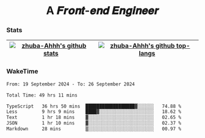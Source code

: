 <h1 align="center">A 𝑭𝒓𝒐𝒏𝒕-𝒆𝒏𝒅 𝑬𝒏𝒈𝒊𝒏𝒆𝒆𝒓</h1>

### Stats

| <a href="https://github.com/zhuba-Ahhh"><img align="center" src="https://github-readme-stats.vercel.app/api?username=zhuba-Ahhh&hide_title=true&hide_border=true&show_icons=trueline_height=21&text_color=000&icon_color=000&bg_color=0,ea6161,ffc64d,fffc4d,52fa5a&theme=graywhite" alt="zhuba-Ahhh's github stats" /> </a> | <a href="https://github.com/zhuba-Ahhh"><img align="center" src="https://github-readme-stats.vercel.app/api/top-langs/?username=zhuba-Ahhh&hide_title=true&hide_border=true&layout=compact&hide_border=true&show_icons=trueline_height=40&text_color=000&icon_color=000&bg_color=0,ea6161,ffc64d,fffc4d,52fa5a&theme=graywhite&langs_count=6" alt="zhuba-Ahhh's github top-langs"/> </a> |
| ------------- | ------------- |

### WakeTime

<!--START_SECTION:waka-->

```txt
From: 19 September 2024 - To: 26 September 2024

Total Time: 49 hrs 11 mins

TypeScript   36 hrs 50 mins  ██████████████████▓░░░░░░   74.88 %
Less         9 hrs 9 mins    ████▓░░░░░░░░░░░░░░░░░░░░   18.62 %
Text         1 hr 18 mins    ▓░░░░░░░░░░░░░░░░░░░░░░░░   02.65 %
JSON         1 hr 10 mins    ▓░░░░░░░░░░░░░░░░░░░░░░░░   02.37 %
Markdown     28 mins         ▒░░░░░░░░░░░░░░░░░░░░░░░░   00.97 %
```

<!--END_SECTION:waka-->
